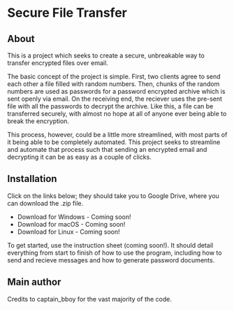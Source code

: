 # Secure File Transfer

## About

This is a project which seeks to create a secure, unbreakable way to transfer encrypted files over email. 

The basic concept of the project is simple. First, two clients agree to send each other a file filled with random numbers. Then, chunks of the random numbers are used as passwords for a password encrypted archive which is sent openly via email. On the receiving end, the reciever uses the pre-sent file with all the passwords to decrypt the archive. Like this, a file can be transferred securely, with almost no hope at all of anyone ever being able to break the encryption.

This process, however, could be a little more streamlined, with most parts of it being able to be completely automated. This project seeks to streamline and automate that process such that sending an encrypted email and decrypting it can be as easy as a couple of clicks.

## Installation

Click on the links below; they should take you to Google Drive, where you can download the .zip file.
  * Download for Windows - Coming soon!
  * Download for macOS - Coming soon!
  * Download for Linux - Coming soon!

To get started, use the instruction sheet (coming soon!). It should detail everything from start to finish of how to use the program, including how to send and recieve messages and how to generate password documents.

## Main author

Credits to captain_bboy for the vast majority of the code.
